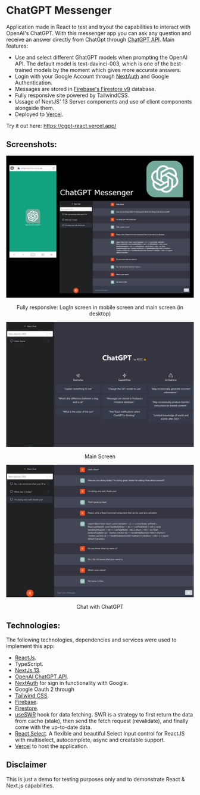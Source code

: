 # ChatGPT Messenger

Application made in React to test and tryout the capabilities to interact with OpenAI's ChatGPT. With this messenger app you can ask any question and receive an answer directly from ChatGpt through [ChatGPT API](https://platform.openai.com/). Main features:

- Use and select different GhatGPT models when prompting the OpenAI API. The default model is text-davinci-003, which is one of the best-trained models by the moment which gives more accurate answers.
- Login with your Google Account through [NextAuth](https://next-auth.js.org/) and Google Authentication.
- Messages are stored in [Firebase's Firestore v9](https://firebase.google.com/products/firestore) database.
- Fully responsive site powered by TailwindCSS.
- Ussage of NextJS' 13 Server components and use of client components alongside them.
- Deployed to [Vercel](https://vercel.com/).

Try it out here: <a href="https://cgpt-react.vercel.app/" target="_blank">https://cgpt-react.vercel.app/</a>

## Screenshots:

<div align="center">
  <img src="screenshots/ChatGpt-react.jpg" alt="Features screenshot" width="700" style="width:700px;"/>
  <p>Fully responsive: LogIn screen in mobile screen and main screen (in desktop)</p>
</div>

<div align="center">
  <img src="screenshots/MainScreen1.jpg" alt="Main Screen" width="700" style="width:700px;"/>
  <p>Main Screen</p>
</div>

<div align="center">
  <img src="screenshots/ChatGptChat1.jpg" alt="Chat" width="700" style="width:700px;"/>
  <p>Chat with ChatGPT</p>
</div>

## Technologies:

The following technologies, dependencies and services were used to implement this app:

- [ReactJs](https://reactjs.org/).
- TypeScript.
- [NextJs 13](https://nextjs.org/).
- [OpenAI ChatGPT API](https://platform.openai.com/).
- [NextAuth](https://next-auth.js.org/) for sign in functionality with Google.
- Google Oauth 2 through
- [Tailwind CSS](https://tailwindcss.com/).
- [Firebase](https://firebase.com/).
- [Firestore](https://firebase.google.com/products/firestore).
- [useSWR](https://swr.vercel.app/) hook for data fetching. SWR is a strategy to first return the data from cache (stale), then send the fetch request (revalidate), and finally come with the up-to-date data.
- [React Select](https://react-select.com/home). A flexible and beautiful Select Input control for ReactJS with multiselect, autocomplete, async and creatable support.
- [Vercel](https://vercel.com/) to host the application.

## Disclaimer

This is just a demo for testing purposes only and to demonstrate React & Next.js capabilities.
